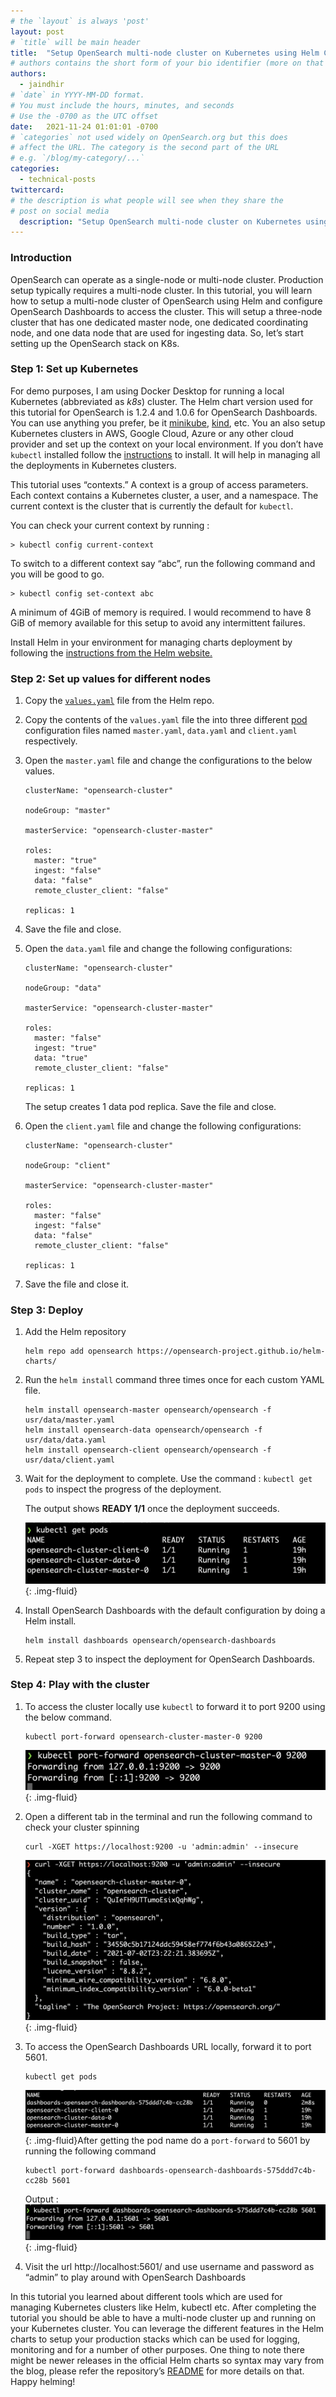 ```yaml
---
# the `layout` is always 'post'
layout: post
# `title` will be main header
title:  "Setup OpenSearch multi-node cluster on Kubernetes using Helm Charts"
# authors contains the short form of your bio identifier (more on that later)
authors: 
  - jaindhir
# `date` in YYYY-MM-DD format. 
# You must include the hours, minutes, and seconds 
# Use the -0700 as the UTC offset
date:   2021-11-24 01:01:01 -0700
# `categories` not used widely on OpenSearch.org but this does
# affect the URL. The category is the second part of the URL
# e.g. `/blog/my-category/...`
categories: 
  - technical-posts
twittercard:
# the description is what people will see when they share the
# post on social media
  description: "Setup OpenSearch multi-node cluster on Kubernetes using Helm Charts."
---
```


### Introduction

OpenSearch can operate as a single-node or multi-node cluster. Production setup typically requires a multi-node cluster. In this tutorial, you will learn how to setup a multi-node cluster of OpenSearch using Helm and configure OpenSearch Dashboards to access the cluster. This will setup a  three-node cluster that has one dedicated master node, one dedicated coordinating node, and one data node that are used for ingesting data. So, let’s start setting up the OpenSearch stack on K8s.

### Step 1: Set up Kubernetes

For demo purposes, I am using Docker Desktop for running a local Kubernetes (abbreviated as *k8s*) cluster. The Helm chart version used for this tutorial for OpenSearch is 1.2.4 and 1.0.6 for OpenSearch Dashboards. You can use anything you prefer, be it [minikube](https://minikube.sigs.k8s.io/docs/start/), [kind](https://kind.sigs.k8s.io/docs/user/quick-start/), etc. You an also setup Kubernetes clusters in AWS, Google Cloud, Azure or any other cloud provider and set up the context on your local environment. If you don’t have `kubectl` installed follow the [instructions](https://kubernetes.io/docs/tasks/tools/#kubectl) to install. It will help in managing all the deployments in Kubernetes clusters.

This tutorial uses “contexts.” A context is a group of access parameters. Each context contains a Kubernetes cluster, a user, and a namespace. The current context is the cluster that is currently the default for `kubectl`.

You can check your current context by running :

```
> kubectl config current-context
```


To switch to a different context say “abc”, run the following command and you will be good to go.

```
> kubectl config set-context abc

```


A minimum of 4GiB of memory is required. I would recommend to have 8 GiB of memory available for this setup to avoid any intermittent failures.

Install Helm in your environment for managing charts deployment by following the [instructions from the Helm website.](https://helm.sh/docs/intro/install/)

### Step 2: Set up values for different nodes

1. Copy the [`values.yaml`](https://github.com/opensearch-project/helm-charts/blob/main/charts/opensearch/values.yaml) file from the Helm repo.
2. Copy the contents of the `values.yaml` file the into three different [pod](https://kubernetes.io/docs/concepts/workloads/pods/) configuration files named `master.yaml`, `data.yaml` and `client.yaml` respectively.
3. Open the `master.yaml` file and change the configurations to the below values.

    ```
    clusterName: "opensearch-cluster"

    nodeGroup: "master"

    masterService: "opensearch-cluster-master"

    roles:
      master: "true"
      ingest: "false"
      data: "false"
      remote_cluster_client: "false"

    replicas: 1
    ```

4. Save the file and close.
5. Open the `data.yaml` file and change the following configurations:

    ```
    clusterName: "opensearch-cluster"

    nodeGroup: "data"

    masterService: "opensearch-cluster-master"

    roles:
      master: "false"
      ingest: "true"
      data: "true"
      remote_cluster_client: "false"

    replicas: 1
    ```

    The setup creates 1 data pod replica. Save the file and close.


6. Open the `client.yaml` file and change the following configurations:

    ```
    clusterName: "opensearch-cluster"

    nodeGroup: "client"

    masterService: "opensearch-cluster-master"

    roles:
      master: "false"
      ingest: "false"
      data: "false"
      remote_cluster_client: "false"

    replicas: 1
    ```

7. Save the file and close it.

### Step 3: Deploy

1. Add the Helm repository

    ```
    helm repo add opensearch https://opensearch-project.github.io/helm-charts/
    ```

2. Run the `helm install` command three times once for each custom YAML file.

    ```
    helm install opensearch-master opensearch/opensearch -f  usr/data/master.yaml
    helm install opensearch-data opensearch/opensearch -f  usr/data/data.yaml
    helm install opensearch-client opensearch/opensearch -f  usr/data/client.yaml
    ```

3. Wait for the deployment to complete. Use the command : `kubectl get pods` to inspect the progress of the deployment.

    The output shows **READY 1/1** once the deployment succeeds.

    ![Pods are Ready](/assets/media/blog-images/2021-11-24-setup-multinode-cluster-kubernetes/pod_ready.png){: .img-fluid}

4. Install OpenSearch Dashboards with the default configuration by doing a Helm install.

    ```
    helm install dashboards opensearch/opensearch-dashboards
    ```

5. Repeat step 3 to inspect the deployment for OpenSearch  Dashboards.

### Step 4: Play with the cluster

1. To access the cluster locally use `kubectl` to forward it to port 9200 using the below command.

    ```
    kubectl port-forward opensearch-cluster-master-0 9200
    ```

    ![Port Forward](/assets/media/blog-images/2021-11-24-setup-multinode-cluster-kubernetes/port_forward.png){: .img-fluid}
2. Open a different tab in the terminal and run the following command to check your cluster spinning

    ```
    curl -XGET https://localhost:9200 -u 'admin:admin' --insecure
    ```

    ![Cluster Detail](/assets/media/blog-images/2021-11-24-setup-multinode-cluster-kubernetes/curl.png){: .img-fluid}
3. To access the OpenSearch Dashboards URL locally, forward it to port 5601.

    ```
    kubectl get pods
    ```

    ![Get Pods](/assets/media/blog-images/2021-11-24-setup-multinode-cluster-kubernetes/get_pods.png){: .img-fluid}After getting the pod name do a `port-forward` to 5601 by running the following command

    ```
    kubectl port-forward dashboards-opensearch-dashboards-575ddd7c4b-cc28b 5601
    ```

    Output :
    ![OpenSearch Dashboards Port Forward](/assets/media/blog-images/2021-11-24-setup-multinode-cluster-kubernetes/dashboard_forward.png){: .img-fluid}
4. Visit the url http://localhost:5601/ and use username and password as “admin” to play around with OpenSearch Dashboards



In this tutorial you learned about different tools which are used for managing Kubernetes clusters like Helm, kubectl etc.  After completing the tutorial you should be able to have a multi-node cluster up and running on your Kubernetes cluster. You can leverage the different features in the Helm charts to setup your production stacks which can be used for logging, monitoring and for a number of other purposes. One thing to note there might be newer releases in the official Helm charts so syntax may vary from the blog, please refer the repository’s [README](https://github.com/opensearch-project/helm-charts/blob/main/charts/opensearch/README.md) for more details on that. Happy helming!
